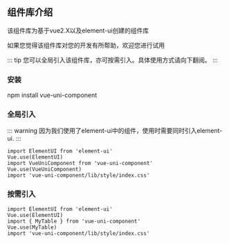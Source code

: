 ## 组件库介绍
该组件库为基于vue2.X以及element-ui创建的组件库

如果您觉得该组件库对您的开发有所帮助，欢迎您进行试用

::: tip
您可以全局引入该组件库，亦可按需引入。具体使用方式请向下翻阅。
:::
### 安装
npm install vue-uni-component
### 全局引入
::: warning
因为我们使用了element-ui中的组件，使用时需要同时引入element-ui.
:::

```
import ElementUI from 'element-ui'
Vue.use(ElementUI)
import VueUniComponent from 'vue-uni-component'
Vue.use(VueUniComponent)
import 'vue-uni-component/lib/style/index.css'
```


### 按需引入

``` 
import ElementUI from 'element-ui'
Vue.use(ElementUI)
import { MyTable } from 'vue-uni-component'
Vue.use(MyTable)
import 'vue-uni-component/lib/style/index.css'
```

